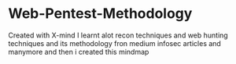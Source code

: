 # Web-Pentest-Methodology
Created with X-mind 
I learnt alot recon techniques and web hunting techniques and its methodology fron medium infosec articles and manymore and then i created this mindmap
